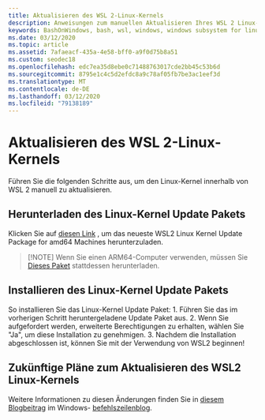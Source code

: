 ```yaml
---
title: Aktualisieren des WSL 2-Linux-Kernels
description: Anweisungen zum manuellen Aktualisieren Ihres WSL 2 Linux-Kernels
keywords: BashOnWindows, bash, wsl, windows, windows subsystem for linux, windowssubsystem, ubuntu, wsl.conf, wslconfig
ms.date: 03/12/2020
ms.topic: article
ms.assetid: 7afaeacf-435a-4e58-bff0-a9f0d75b8a51
ms.custom: seodec18
ms.openlocfilehash: edc7ea35d8ebe0c71488763017cde2bb45c53b6d
ms.sourcegitcommit: 8795e1c4c5d2efdc8a9c78af05fb7be3ac1eef3d
ms.translationtype: MT
ms.contentlocale: de-DE
ms.lasthandoff: 03/12/2020
ms.locfileid: "79138189"
---
```

# <a name="updating-the-wsl-2-linux-kernel"></a>Aktualisieren des WSL 2-Linux-Kernels

Führen Sie die folgenden Schritte aus, um den Linux-Kernel innerhalb von WSL 2 manuell zu aktualisieren. 

## <a name="download-the-linux-kernel-update-package"></a>Herunterladen des Linux-Kernel Update Pakets

Klicken Sie auf [diesen Link](https://wslstorestorage.blob.core.windows.net/wslblob/wsl_update_x64.msi) , um das neueste WSL2 Linux Kernel Update Package for amd64 Machines herunterzuladen.

> [!NOTE] Wenn Sie einen ARM64-Computer verwenden, müssen Sie [Dieses Paket](https://wslstorestorage.blob.core.windows.net/wslblob/wsl_update_arm64.msi) stattdessen herunterladen.

## <a name="install-the-linux-kernel-update-package"></a>Installieren des Linux-Kernel Update Pakets

So installieren Sie das Linux-Kernel Update Paket:
    1. Führen Sie das im vorherigen Schritt heruntergeladene Update Paket aus.
    2. Wenn Sie aufgefordert werden, erweiterte Berechtigungen zu erhalten, wählen Sie "Ja", um diese Installation zu genehmigen.
    3. Nachdem die Installation abgeschlossen ist, können Sie mit der Verwendung von WSL2 beginnen!

## <a name="future-plans-for-updating-the-wsl2-linux-kernel"></a>Zukünftige Pläne zum Aktualisieren des WSL2 Linux-Kernels

Weitere Informationen zu diesen Änderungen finden Sie in [diesem Blogbeitrag](https://devblogs.microsoft.com/commandline/wsl2-will-be-generally-available-in-windows-10-version-2004) im Windows- [befehlszeilenblog](https://aka.ms/cliblog).